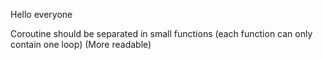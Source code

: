 Hello everyone

Coroutine should be separated in small functions (each function can only contain one loop) (More readable)
